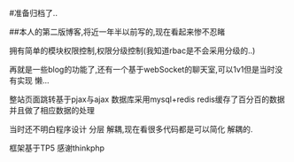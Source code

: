 #准备归档了..


##本人的第二版博客,将近一年半以前写的,现在看起来惨不忍睹


拥有简单的模块权限控制,权限分级控制(我知道rbac是不会采用分级的..)


再就是一些blog的功能了,还有一个基于webSocket的聊天室,可以1v1但是当时没有实现 懒...

 
 整站页面跳转基于pjax与ajax 数据库采用mysql+redis redis缓存了百分百的数据 并且做了相应数据的处理
 
 
 当时还不明白程序设计 分层 解耦,现在看很多代码都是可以简化 解耦的.
 

框架基于TP5 感谢thinkphp
 






